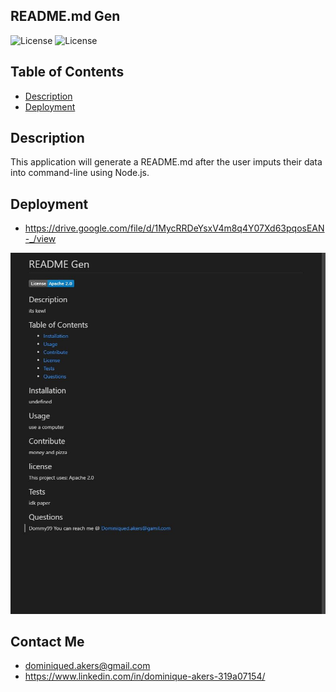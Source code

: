## README.md Gen

![License](https://img.shields.io/badge/JavaScript-323330?style=for-the-badge&logo=javascript&logoColor=F7DF1E)
![License](https://img.shields.io/badge/Node.js-339933?style=for-the-badge&logo=nodedotjs&logoColor=white)

## Table of Contents

- [Description](#Description)
- [Deployment](#Deployment)

## Description

This application will generate a README.md after the user imputs their data into command-line using Node.js.

## Deployment

- https://drive.google.com/file/d/1MycRRDeYsxV4m8q4Y07Xd63pqosEAN-_/view

![](/Develop/read-ex.JPG)

## Contact Me

- dominiqued.akers@gmail.com
- https://www.linkedin.com/in/dominique-akers-319a07154/
